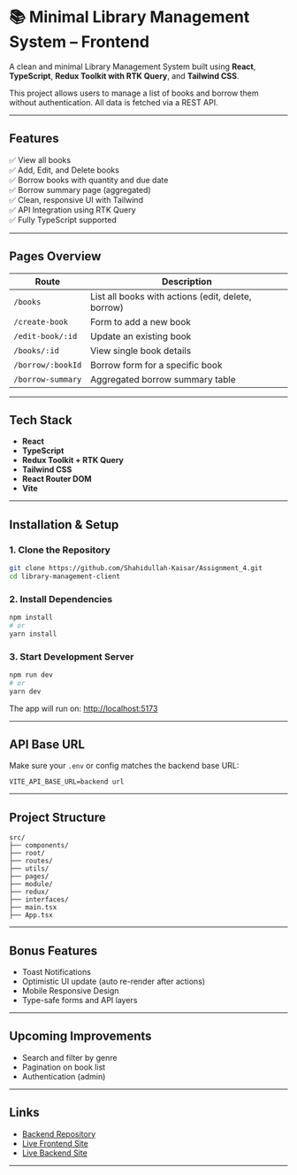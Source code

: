
# 📚 Minimal Library Management System – Frontend

A clean and minimal Library Management System built using **React**, **TypeScript**, **Redux Toolkit with RTK Query**, and **Tailwind CSS**.

This project allows users to manage a list of books and borrow them without authentication. All data is fetched via a REST API.

---

## Features

✅ View all books  
✅ Add, Edit, and Delete books  
✅ Borrow books with quantity and due date  
✅ Borrow summary page (aggregated)  
✅ Clean, responsive UI with Tailwind  
✅ API Integration using RTK Query  
✅ Fully TypeScript supported

---

## Pages Overview

| Route | Description |
|-------|-------------|
| `/books` | List all books with actions (edit, delete, borrow) |
| `/create-book` | Form to add a new book |
| `/edit-book/:id` | Update an existing book |
| `/books/:id` | View single book details |
| `/borrow/:bookId` | Borrow form for a specific book |
| `/borrow-summary` | Aggregated borrow summary table |

---

## Tech Stack

- **React**
- **TypeScript**
- **Redux Toolkit + RTK Query**
- **Tailwind CSS**
- **React Router DOM**
- **Vite**

---


## Installation & Setup

### 1. Clone the Repository

```bash
git clone https://github.com/Shahidullah-Kaisar/Assignment_4.git
cd library-management-client
```

### 2. Install Dependencies

```bash
npm install
# or
yarn install
```

### 3. Start Development Server

```bash
npm run dev
# or
yarn dev
```

The app will run on: [http://localhost:5173](http://localhost:5173)

---

## API Base URL

Make sure your `.env` or config matches the backend base URL:

```
VITE_API_BASE_URL=backend url
```

---

## Project Structure

```
src/
├── components/ 
├── root/
├── routes/
├── utils/
├── pages/ 
├── module/         
├── redux/           
├── interfaces/       
├── main.tsx         
├── App.tsx           

```

---

## Bonus Features

- Toast Notifications
- Optimistic UI update (auto re-render after actions)
- Mobile Responsive Design
- Type-safe forms and API layers

---

## Upcoming Improvements

- Search and filter by genre
- Pagination on book list
- Authentication (admin)

---


## Links

- [Backend Repository](https://github.com/Shahidullah-Kaisar/Library-Management-Server_A-3.git)  
- [Live Frontend Site]( https://library-management-tau-pink.vercel.app/)
- [Live Backend Site](https://librarynode.vercel.app/)

---


